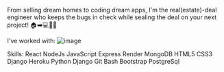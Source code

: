 From selling dream homes to coding dream apps, I'm the real(estate)-deal engineer who keeps the bugs in check while sealing the deal on your next project! 🏠➡️💻🔧😄


I've worked with:
![image](https://user-images.githubusercontent.com/108549074/233498254-c66f54a9-2a1e-40fc-b07d-3d79d16fdc6f.png)

Skills:	
React	NodeJs
JavaScript	Express
Render	MongoDB
HTML5	CSS3
Django	Heroku
Python	Django
Git	Bash
Bootstrap	PostgreSql

